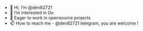 - 👋 Hi, I’m @den82721
- 👀 I’m interested in Go
- 💞️ Eager to work in opensource projects
- 📫 How to reach me - @den82721 telegram, you are welcome !

<!---
den82721/den82721 is a ✨ special ✨ repository because its `README.md` (this file) appears on your GitHub profile.
You can click the Preview link to take a look at your changes.
--->
